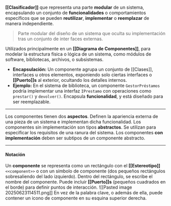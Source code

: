 **[[Clasificador]]** que representa una parte **modular** de un sistema, encapsulando un conjunto de **funcionalidades** o comportamientos específicos que se pueden **reutilizar**, **implementar** o **reemplazar** de manera independiente.

> Parte modular del diseño de un sistema que oculta su implementación tras un conjunto de inter faces externas.

Utilizados principalmente en un **[[Diagrama de Componentes]]**, para modelar la estructura física o lógica de un sistema, como módulos de software, bibliotecas, archivos, o subsistemas.
- **Encapsulación:** Un componente agrupa un conjunto de [[Clases]], interfaces u otros elementos, exponiendo solo ciertas interfaces o **[[Puerto]]s** al exterior, ocultando los detalles internos. 
- **Ejemplo:** En el sistema de biblioteca, un componente `GestorPréstamos` podría implementar una interfaz `IPrestamo` con operaciones como `prestar()` y `devolver()`.
Encapsula **funcionalidad**, y está diseñado para ser reemplazable.
****
Los componentes tienen dos **aspectos**. Definen la apariencia externa de una pieza de un sistema e implementan dicha funcionalidad. Los componentes sin implementación son tipos **abstractos**. Se utilizan para especificar los requisitos de una ranura del sistema. Los componentes **con implementación** deben ser subtipos de un componente abstracto.
****
#### **Notación**
Un **componente** se representa como un rectángulo con el **[[Estereotipo]]** `<<component>>` o con un símbolo de componente (dos pequeños rectángulos sobresaliendo del lado izquierdo).
Dentro del rectángulo, se escribe el nombre del componente.
Puede incluir **[[Puerto]]s** (pequeños cuadrados en el borde) para definir puntos de interacción.
![[Pasted image 20250623114511.png]]
En vez de la palabra clave, o además de ella, puede contener un icono de componente en su esquina superior derecha.